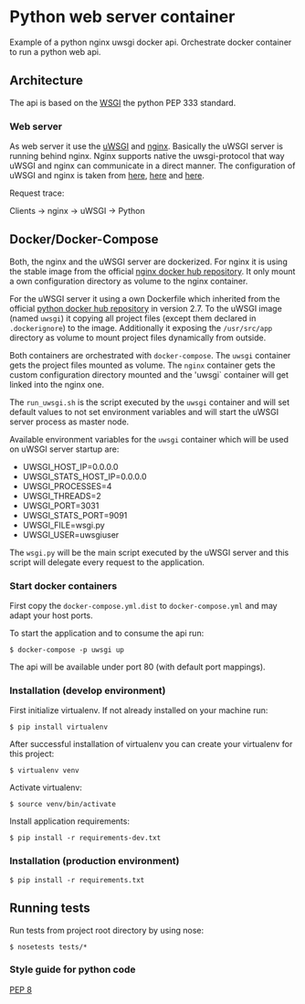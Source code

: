 # Python web server container
Example of a python nginx uwsgi docker api.
Orchestrate docker container to run a python web api.

## Architecture
The api is based on the [WSGI](https://www.python.org/dev/peps/pep-0333/) the python PEP 333 standard.

### Web server

As web server it  use the [uWSGI](https://uwsgi-docs.readthedocs.io/en/latest/) and [nginx](https://nginx.org/).
Basically the uWSGI server is running behind nginx. Nginx supports native the uwsgi-protocol that way uWSGI and 
nginx can communicate in a direct manner. The configuration of uWSGI and nginx is taken from [here](https://uwsgi-docs.readthedocs.io/en/latest/WSGIquickstart.html#putting-behind-a-full-webserver),
[here](https://www.nginx.com/blog/maximizing-python-performance-with-nginx-parti-web-serving-and-caching/) and
[here](http://uwsgi-docs.readthedocs.io/en/latest/Nginx.html).

Request trace:

Clients -> nginx -> uWSGI -> Python


## Docker/Docker-Compose

Both, the nginx and the uWSGI server are dockerized.
For nginx it is using the stable image from the official [nginx docker hub repository](https://hub.docker.com/_/nginx/).
It only mount a own configuration directory as volume to the nginx container.

For the uWSGI server it using a own Dockerfile which inherited from the official [python docker hub repository](https://hub.docker.com/_/python/)
in version 2.7.
To the uWSGI image (named `uwsgi`) it copying all project files (except them declared in `.dockerignore`) to the image.
Additionally it exposing the `/usr/src/app` directory as volume to mount project files dynamically from outside.

Both containers are orchestrated with `docker-compose`. The `uwsgi` container gets the project files mounted as volume.
The `nginx` container gets the custom configuration directory mounted and the 'uwsgi` container will get linked into the nginx one.

The `run_uwsgi.sh` is the script executed by the `uwsgi` container and will set default values to not set
environment variables and will start the uWSGI server process as master node.

Available environment variables for the `uwsgi` container which will be used on uWSGI server startup are:

* UWSGI_HOST_IP=0.0.0.0
* UWSGI_STATS_HOST_IP=0.0.0.0
* UWSGI_PROCESSES=4
* UWSGI_THREADS=2
* UWSGI_PORT=3031
* UWSGI_STATS_PORT=9091
* UWSGI_FILE=wsgi.py
* UWSGI_USER=uwsgiuser

The `wsgi.py` will be the main script executed by the uWSGI server and this script will delegate every request to the application.

### Start docker containers

First copy the `docker-compose.yml.dist` to `docker-compose.yml` and may adapt your host ports.

To start the application and to consume the api run:

`$ docker-compose -p uwsgi up`

The api will be available under port 80 (with default port mappings).

### Installation (develop environment)
First initialize virtualenv. If not already installed on your machine run:

`$ pip install virtualenv`

After successful installation of virtualenv you can create your virtualenv for this project:

`$ virtualenv venv`

Activate virtualenv:

`$ source venv/bin/activate`

Install application requirements:

`$ pip install -r requirements-dev.txt`

### Installation (production environment)
`$ pip install -r requirements.txt`

## Running tests
Run tests from project root directory by using nose:

`$ nosetests tests/*`

### Style guide for python code
[PEP 8](https://www.python.org/dev/peps/pep-0008/)
